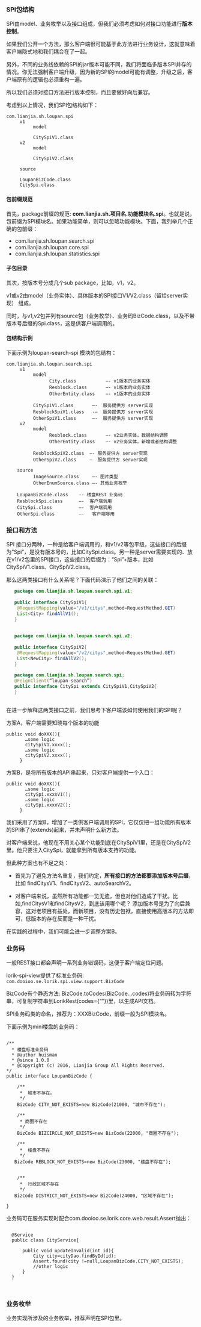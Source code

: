 <!-- toc -->
### SPI包结构
SPI由model、业务枚举以及接口组成，但我们必须考虑如何对接口功能进行**版本控制**。

如果我们公开一个方法，那么客户端很可能基于此方法进行业务设计，这就意味着客户端隐式地和我们耦合在了一起。

另外，不同的业务线依赖的SPI的jar版本可能不同，我们将面临多版本SPI并存的情况。你无法强制客户端升级，因为新的SPI的model可能有调整，升级之后，客户端原有的逻辑也必须重构一遍。

所以我们必须对接口方法进行版本控制，而且要做好向后兼容。

考虑到以上情况，我们SPI包结构如下：

```
com.lianjia.sh.loupan.spi
     v1
     	  model
     	  
     	  CitySpiV1.class
     v2
     	  model
    
     	  CitySpiV2.class
     	  
     source   

     LoupanBizCode.class
     CitySpi.class
```

#### 包前缀规范   
首先，package前缀的规范: **com.lianjia.sh.项目名.功能模块名.spi**。也就是说，包前缀为SPI模块名。如果功能简单，则可以忽略功能模块。下面，我列举几个正确的包前缀：

*  com.lianjia.sh.loupan.search.spi
*  com.lianjia.sh.loupan.core.spi
*  com.lianjia.sh.loupan.statistics.spi

#### 子包目录
其次，按版本号分成几个sub package，比如，v1，v2。

v1或v2由model（业务实体）、具体版本的SPI接口V1/V2.class（留给server实现） 组成。

同时，与v1,v2包并列有source包（业务枚举）、业务码BizCode.class，以及不带版本号后缀的Spi.class，这是供客户端调用的。

#### 包结构示例
下面示例为loupan-search-spi 模块的包结构：

```
com.lianjia.sh.loupan.search.spi
   	 v1
     	  model
     	 	    City.class           —- v1版本的业务实体
     	  	 	Resblock.class       —- v1版本的业务实体
     	  	 	OtherEntity.class    —- v1版本的业务实体
     	 
     	  CitySpiV1.class       —-  服务提供方 server实现
     	  ResblockSpiV1.class   -—  服务提供方 server实现
     	  OtherSpiV1.class      —-  服务提供方 server实现
     v2
     	  model
     	  		Resblock.class       —- v2业务实体，数据结构调整
     	  		OtherEntity.class    —- v2业务实体，新增或者结构调整
      
          ResblockSpiV2.class  —- 服务提供方 server实现
          OtherSpiV2.class     —  服务提供方 server实现
          
    source
     	  ImageSource.class     —- 图片类型
     	  OtherEnumSource.class —- 其他业务枚举
     	  
    LoupanBizCode.class    -- 楼盘REST 业务码
    ResblockSpi.class      —-  客户端调用
    CitySpi.class      	   —-  客户端调用
    OtherSpi.class         —-   客户端嗲用
```

### 接口和方法
SPI 接口分两种，一种是给客户端调用的，和v1/v2等包平级，这些接口的后缀为”Spi”，是没有版本号的，比如CitySpi.class。另一种是server需要实现的、放在v1/v2包里的SPI接口，这些接口的后缀为：“Spi”+版本，比如CitySpiV1.class、CitySpiV2.class。

那么这两类接口有什么关系呢？下面代码演示了他们之间的关联：

```java
   package com.lianjia.sh.loupan.search.spi.v1;
   
   public interface CitySpiV1{
    @RequestMapping(value="/v1/citys",method=RequestMethod.GET)
    List<City> findAllV1();
   }
   
   
   package com.lianjia.sh.loupan.search.spi.v2;
   
   public interface CitySpiV2{
    @RequestMapping(value="/v2/citys",method=RequestMethod.GET)
    List<NewCity> findAllV2();
   }
   
   package com.lianjia.sh.loupan.search.spi;
   @FeignClient(“loupan-search”)
   public interface CitySpi extends CitySpiV1,CitySpiV2{
   }
   
```

在进一步解释这两类接口之前，我们思考下客户端该如何使用我们的SPI呢？

方案A，客户端需要知晓每个版本的功能

```
public void doXXX(){
       …some logic
       citySpiV1.xxxx();
       …some logic
       citySpiV2.xxxx();
     }
```

方案B，是将所有版本的API串起来，只对客户端提供一个入口：

```
public void doXXX(){
       …some logic
       citySpi.xxxxV1();
       …some logic
       citySpi.xxxxV2();
     }
```

我们采用了方案B，增加了一类供客户端调用的SPI，它仅仅把一组功能所有版本的SPI串了(extends)起来，并未声明什么新方法。

对客户端来说，他现在不用关心某个功能到底在CitySpiV1里，还是在CitySpiV2里。他只要注入CitySpi，就能拿到所有版本支持的功能。

但此种方案也有不足之处：

*  首先为了避免方法名重复，我们约定，**所有接口的方法都要添加版本号后缀**，比如 findCitysV1、findCitysV2、autoSearchV2。  

*  对客户端来说，虽然所有功能都一览无遗，但也对他们造成了干扰。比如,findCitysV1和findCitysV2，到底该用哪个呢？ 添加版本号是为了向后兼容，这对老项目有益处，而新项目，没有历史包袱，直接使用高版本的方法即可，低版本的存在反而是一种干扰。


在实践的过程中，我们可能会进一步调整方案B。


### 业务码

一般REST接口都会声明一系列业务错误码，这便于客户端定位问题。

lorik-spi-view提供了标准业务码: ``` com.dooioo.se.lorik.spi.view.support.BizCode```

BizCode有个静态方法: BizCode.toCodes(BizCode...codes)将业务码转为字符串，可复制字符串到LorikRest(codes={“”})里，以生成API文档。

SPI业务码类的命名，推荐为：XXXBizCode，前缀一般为SPI模块名。

下面示例为mini楼盘的业务码：

```

/**
  * 楼盘标准业务码
  * @author huisman
  * @since 1.0.0  
  * @Copyright (c) 2016, Lianjia Group All Rights Reserved.
*/
public interface LoupanBizCode {
  
    /**
     *  城市不存在。
     */
    BizCode CITY_NOT_EXISTS=new BizCode(21000, "城市不存在");

    /**
     * 商圈不存在
     */
    BizCode BIZCIRCLE_NOT_EXISTS=new BizCode(22000, "商圈不存在");
    
    /**
     *  楼盘不存在
     */
   BizCode REBLOCK_NOT_EXISTS=new BizCode(23000, "楼盘不存在");
    
    
    /**
     *  行政区域不存在
     */
   BizCode DISTRICT_NOT_EXISTS=new BizCode(24000, "区域不存在");
    
}

```

业务码可在服务实现时配合com.dooioo.se.lorik.core.web.result.Assert抛出：

```
  
  @Service
  public class CityService{
  
      public void updateInvalid(int id){
          City city=cityDao.findById(id);
          Assert.found(city !=null,LoupanBizCode.CITY_NOT_EXISTS);
          //other logic
      }
  }
  
  
```

### 业务枚举

业务实现所涉及的业务枚举，推荐声明在SPI包里。



    



